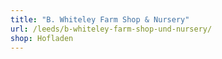 ```yaml
---
title: "B. Whiteley Farm Shop & Nursery"
url: /leeds/b-whiteley-farm-shop-und-nursery/
shop: Hofladen
---
```

